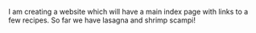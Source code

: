 I am creating a website which will have a main index page with links to a few recipes. So far we have lasagna and shrimp scampi!